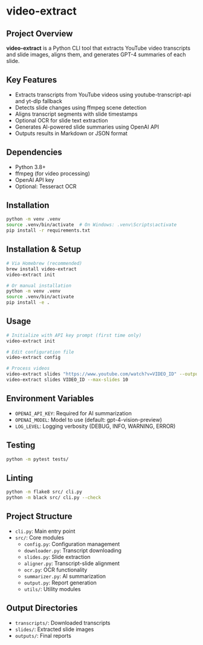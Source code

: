 # video-extract

## Project Overview
**video-extract** is a Python CLI tool that extracts YouTube video transcripts and slide images, aligns them, and generates GPT-4 summaries of each slide.

## Key Features
- Extracts transcripts from YouTube videos using youtube-transcript-api and yt-dlp fallback
- Detects slide changes using ffmpeg scene detection
- Aligns transcript segments with slide timestamps
- Optional OCR for slide text extraction
- Generates AI-powered slide summaries using OpenAI API
- Outputs results in Markdown or JSON format

## Dependencies
- Python 3.8+
- ffmpeg (for video processing)
- OpenAI API key
- Optional: Tesseract OCR

## Installation
```bash
python -m venv .venv
source .venv/bin/activate  # On Windows: .venv\Scripts\activate
pip install -r requirements.txt
```

## Installation & Setup
```bash
# Via Homebrew (recommended)
brew install video-extract
video-extract init

# Or manual installation
python -m venv .venv
source .venv/bin/activate
pip install -e .
```

## Usage
```bash
# Initialize with API key prompt (first time only)
video-extract init

# Edit configuration file
video-extract config

# Process videos
video-extract slides "https://www.youtube.com/watch?v=VIDEO_ID" --output-format markdown --scene-threshold 0.3
video-extract slides VIDEO_ID --max-slides 10
```

## Environment Variables
- `OPENAI_API_KEY`: Required for AI summarization
- `OPENAI_MODEL`: Model to use (default: gpt-4-vision-preview)
- `LOG_LEVEL`: Logging verbosity (DEBUG, INFO, WARNING, ERROR)

## Testing
```bash
python -m pytest tests/
```

## Linting
```bash
python -m flake8 src/ cli.py
python -m black src/ cli.py --check
```

## Project Structure
- `cli.py`: Main entry point
- `src/`: Core modules
  - `config.py`: Configuration management
  - `downloader.py`: Transcript downloading
  - `slides.py`: Slide extraction
  - `aligner.py`: Transcript-slide alignment
  - `ocr.py`: OCR functionality
  - `summarizer.py`: AI summarization
  - `output.py`: Report generation
  - `utils/`: Utility modules

## Output Directories
- `transcripts/`: Downloaded transcripts
- `slides/`: Extracted slide images
- `outputs/`: Final reports